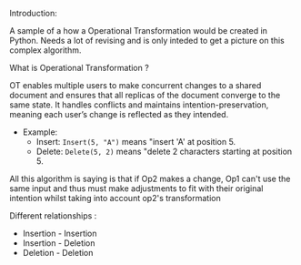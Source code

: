 Introduction:

A sample of a how a Operational Transformation would be created in Python. Needs a lot of revising and is only inteded to get a picture on this complex algorithm.

What is Operational Transformation ?

OT enables multiple users to make concurrent changes to a shared document and ensures that all replicas of the document converge to the same state. It handles conflicts and maintains intention-preservation, meaning each user’s change is reflected as they intended.
- Example:
    - Insert: `Insert(5, "A")` means "insert 'A' at position 5.
    - Delete: `Delete(5, 2)` means "delete 2 characters starting at position 5.

All this algorithm is saying is that if Op2 makes a change, Op1 can't use the same input and thus must make adjustments to fit with their original intention whilst taking into account op2's transformation

Different relationships :

- Insertion - Insertion
- Insertion - Deletion
- Deletion - Deletion

